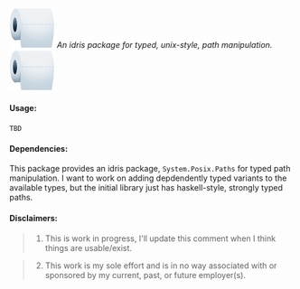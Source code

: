 ![](./misc/tp_logo.jpg) *An idris package for typed, unix-style, path manipulation.* ![](./misc/tp_logo.jpg)

#### Usage:

`TBD`

#### Dependencies:

This package provides an idris package, `System.Posix.Paths` for typed
path manipulation. I want to work on adding depdendently typed variants
to the available types, but the initial library just has haskell-style,
strongly typed paths.

#### Disclaimers:

> 1) This is work in progress, I'll update this comment when I think things are usable/exist.

> 2) This work is my sole effort and is in no way associated with or sponsored by
my current, past, or future employer(s).
